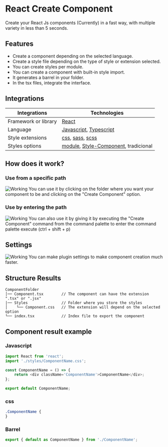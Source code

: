 # React Create Component

Create your React Js components (Currently) in a fast way, with multiple variety in less than 5 seconds.

## Features

- Create a component depending on the selected language.
- Create a style file depending on the type of style or extension selected.
- You can create styles per module.
- You can create a component with built-in style import.
- It generates a barrel in your folder.
- In the tsx files, integrate the interface.

## Integrations

| Integrations         | Technologies                             |
| -------------------- | ---------------------------------------- |
| Framework or library | [React]                                  |
| Language             | [Javascript], [Typescript]               |
| Style extensions     | [css], [sass], [scss]                    |
| Styles options       | [module], [Style-Component], tradicional |

[react]: https://github.com/facebook/react
[css]: https://developer.mozilla.org/es/docs/Web/CSS
[sass]: https://github.com/sass/sass
[scss]: https://github.com/sass/sass
[typescript]: https://github.com/microsoft/TypeScript
[javascript]: https://developer.mozilla.org/es/docs/Web/JavaScript
[style-component]: https://github.com/styled-components/styled-components
[module]: https://github.com/css-modules/css-modules

## How does it work?

### Use from a specific path

![Working](https://firebasestorage.googleapis.com/v0/b/recursos-ae4c5.appspot.com/o/sample1.gif?alt=media&token=79c7993d-1e0d-4e04-a7f2-1d7d00afb71f)
You can use it by clicking on the folder where you want your component to be and clicking on the "Create Component" option.

### Use by entering the path

![Working](https://firebasestorage.googleapis.com/v0/b/recursos-ae4c5.appspot.com/o/sample2.gif?alt=media&token=a3c742f1-8ad2-49d9-a66d-a182ca1f2228)
You can also use it by giving it by executing the "Create Component" command from the command palette
to enter the command palette execute (ctrl + shift + p)

## Settings

![Working](https://firebasestorage.googleapis.com/v0/b/recursos-ae4c5.appspot.com/o/Captura%20de%20pantalla%202022-08-30%20014924.png?al)
You can make plugin settings to make component creation much faster.

## Structure Results

```
ComponentFolder
│── Component.tsx        // The component can have the extension ".tsx" or ".jsx"
|── Styles               // Folder where you store the styles
│    └── Component.css   // The extension will depend on the selected option
└── index.tsx            // Index file to export the component
```

## Component result example

### Javascript

```javascript
import React from 'react';
import './styles/ComponentName.css';

const ComponentName = () => {
	return <div className='ComponentName'>ComponentName</div>;
};

export default ComponentName;
```

### css

```css
.ComponentName {
}
```

### Barrel

```javascript
export { default as ComponentName } from './ComponentName';
```
